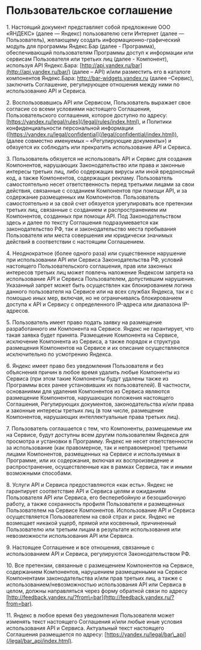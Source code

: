  Пользовательское соглашение
===========================

  1\. Настоящий документ представляет собой предложение ООО «ЯНДЕКС» (далее — Яндекс) пользователю сети Интернет (далее — Пользователь), желающему создать информационно\-графический модуль для программы Яндекс.Бар (далее \- Программа), обеспечивающий пользователям Программы доступ к информации или сервисам Пользователя или третьих лиц (далее \- Компонент), используя API Яндекс.Бара: [http://api.yandex.ru/bar](http://api.yandex.ru/bar/) (далее – API) и/или разместить его в каталоге компонентов Яндекс.Бара: [http://bar\-widgets.yandex.ru](http://bar-widgets.yandex.ru/) (далее –Сервис), заключить Соглашение, регулирующее отношения между ними по использованию API и Сервиса. 


2\. Воспользовавшись API или Сервисом, Пользователь выражает свое согласие со всеми условиями настоящего Соглашения, Пользовательского соглашения, которое доступно по адресу: [https://yandex.ru/legal/rules](/legal/rules/index.html), и Политики конфиденциальности персональной информации ([https://yandex.ru/legal/confidential](/legal/confidential/index.html)), (далее совместно именуемых – «Регулирующие документы») и обязуется их соблюдать или прекратить использование API и Сервиса.



3\. Пользователь обязуется не использовать API и Сервис для создания Компонентов, нарушающих Законодательство или права и законные интересы третьих лиц, либо содержащих вирусы или иной вредоносный код, а также Компонентов, содержащих рекламу. Пользователь самостоятельно несет ответственность перед третьими лицами за свои действия, связанные с созданием Компонентов при помощи API, и за содержание размещенных им Компонентов. Пользователь самостоятельно и за свой счет обязуется урегулировать все претензии третьих лиц, связанные с созданием и распространением им Компонентов, созданных при помощи API. Под Законодательством здесь и далее по тексту Соглашения подразумевается как законодательство РФ, так и законодательство места пребывания Пользователя или места совершения им юридически значимых действий в соответствии с настоящим Соглашением.


4\. Неоднократное (более одного раза) или существенное нарушение при использовании API или Сервиса Законодательства РФ, условий настоящего Пользовательского соглашения, прав или законных интересов третьих лиц может повлечь наложение Яндексом запрета на использование API и Сервиса Пользователем, допустившим нарушение. Указанный запрет может быть осуществлен как блокированием логина данного пользователя на Сервисе или на всех службах Яндекса, так и с помощью иных мер, включая, но не ограничиваясь блокированием доступа к API и Сервису с определенного IP\-адреса или диапазона IP\-адресов.

 5\. Пользователь имеет право подать заявку на размещение разработанного им Компонента на Сервисе. Яндекс не гарантирует, что такая заявка будет принята. Размещение Компонента на Сервисе, исключение Компонента из Сервиса, а также порядок и структура размещения Компонентов на Сервисе и их описание осуществляются исключительно по усмотрению Яндекса. 


6\. Яндекс имеет право без уведомления Пользователя и без объяснения причин в любое время удалить любые Компоненты из Сервиса (при этом такие Компоненты будут удалены также из Программы всех ранее установивших их пользователей). В частности, основаниями для удаления Компонентов из Сервиса являются размещение Компонентов, нарушающих положения настоящего Соглашения, Регулирующих документов, законодательства и/или права и законные интересы третьих лиц (в том числе, размещение Компонентов, нарушающих интеллектуальные права третьих лиц). 


7\. Пользователь соглашается с тем, что Компоненты, размещаемые им на Сервисе, будут доступны всем другим пользователям Яндекса для просмотра и установки в Программу. Яндекс не несет ответственности за использование (как правомерное, так и неправомерное) третьими лицами Компонентов, размещенных на Сервисе и используемых в Программе, или их содержания, включая их воспроизведение и распространение, осуществленные как в рамках Сервиса, так и иными возможными способами. 

 8\. Услуги API и Сервиса предоставляются «как есть». Яндекс не гарантирует соответствие API и Сервиса целям и ожиданиям Пользователя API или Сервиса, его бесперебойную и безошибочную работу, а также сохранность профиля Пользователя и размещенных Пользователем на Сервисе Компонентов. Использование API и Сервиса осуществляется Пользователем на свой страх и риск. Яндекс не возмещает никакой ущерб, прямой или косвенный, причиненный Пользователю или третьим лицам в результате использования или невозможности использования API или Сервиса. 


9\. Настоящее Соглашение и все отношения, связанные с использованием API и Сервиса, регулируются Законодательством РФ. 


10\. Все претензии, связанные с размещением Компонентов на Сервисе, содержанием Компонентов, нарушением размещенными на Сервисе Компонентами законодательства и/или прав третьих лиц, а также с использованием/невозможностью использования API или Сервиса в целом, должны направляться через форму обратной связи по адресу [http://feedback.yandex.ru/?from\=bar](http://feedback.yandex.ru/?from=bar). 


11\. Яндекс в любое время без уведомления Пользователя может изменять текст настоящего Соглашения и/или любые иные условия использования API и Сервиса. Актуальный текст настоящего Соглашения размещается по адресу: [https://yandex.ru/legal/bar\_api](/legal/bar_api/index.html).


  
